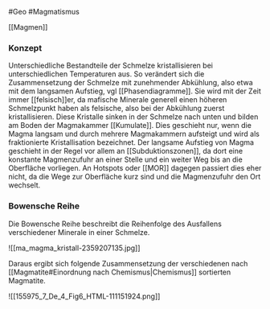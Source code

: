 #Geo #Magmatismus 

[[Magmen]]

### Konzept

Unterschiedliche Bestandteile der Schmelze kristallisieren bei unterschiedlichen Temperaturen aus. So verändert sich die Zusammensetzung der Schmelze mit zunehmender Abkühlung, also etwa mit dem langsamen Aufstieg, vgl [[Phasendiagramme]]. Sie wird mit der Zeit immer [[felsisch]]er, da mafische Minerale generell einen höheren Schmelzpunkt haben als felsische, also bei der Abkühlung zuerst kristallisieren. Diese Kristalle sinken in der Schmelze nach unten und bilden am Boden der Magmakammer [[Kumulate]].  Dies geschieht nur, wenn die Magma langsam und durch mehrere Magmakammern aufsteigt und wird als fraktionierte Kristallisation bezeichnet. Der langsame Aufstieg von Magma geschieht in der Regel vor allem an [[Subduktionszonen]], da dort eine konstante Magmenzufuhr an einer Stelle und ein weiter Weg bis an die Oberfläche vorliegen. An Hotspots oder [[MOR]] dagegen passiert dies eher nicht, da die Wege zur Oberfläche kurz sind und die Magmenzufuhr den Ort wechselt.  

### Bowensche Reihe

Die Bowensche Reihe beschreibt die Reihenfolge des Ausfallens verschiedener Minerale in einer Schmelze.

![[ma_magma_kristall-2359207135.jpg]]

Daraus ergibt sich folgende Zusammensetzung der verschiedenen nach [[Magmatite#Einordnung nach Chemismus|Chemismus]] sortierten Magmatite.

![[155975_7_De_4_Fig6_HTML-111151924.png]]